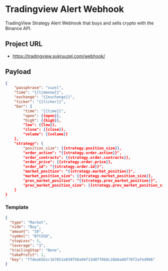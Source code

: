 # Tradingview Alert Webhook

TradingView Strategy Alert Webhook that buys and sells crypto with the Binance API.

## Project URL

- https://tradingview.sukruuzel.com/webhook/

## Payload

```json
{
    "passphrase": "suzel",
    "time": "{{timenow}}",
    "exchange": "{{exchange}}",
    "ticker": "{{ticker}}",
    "bar": {
        "time": "{{time}}",
        "open": {{open}},
        "high": {{high}},
        "low": {{low}},
        "close": {{close}},
        "volume": {{volume}}
    },
    "strategy": {
        "position_size": {{strategy.position_size}},
        "order_action": "{{strategy.order.action}}",
        "order_contracts": {{strategy.order.contracts}},
        "order_price": {{strategy.order.price}},
        "order_id": "{{strategy.order.id}}",
        "market_position": "{{strategy.market_position}}",
        "market_position_size": {{strategy.market_position_size}},
        "prev_market_position": "{{strategy.prev_market_position}}",
        "prev_market_position_size": {{strategy.prev_market_position_size}}
    }
}
```

### Template

```json
{
  "type": "Market",
  "side": "Buy",
  "amount": "10",
  "symbol": "BTCUSD",
  "stopLoss": 3,
  "leverage": "3",
  "trailingStop": "None",
  "takeProfit": 1,
  "key": "f7dea65b1c167651e830756a94f13d07f0b8c26b6a46f76f2afed966"
}
```
